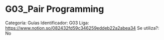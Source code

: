 # G03_Pair Programming

Categoría: Guías
Identificador: G03
Liga: https://www.notion.so/082432fd59c346259eddeb22a2abea34
Se utiliza?: No